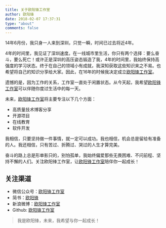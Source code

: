 ```yaml
---
title: 关于欧阳锋工作室
author: 欧阳锋
date: 2018-02-07 17:37:31
type: "about"
comments: false
---
```


14年6月份，我只身一人来到深圳，只觉一瞬，时间已过去将近4年。

4年的时间里，我见证了深圳速度。在一线城市里生活，你只有两个选择：要么奋斗，要么死亡！或许正是深圳的高压姿态锻造了我，4年的时间里，我始终保持高强度的学习状态。终于在自己的领域小有成就，我深知获取这些知识来之不易。也希望将自己的知识分享给大家。因此，在16年的时候我决定成立[欧阳锋工作室](https://upload-images.jianshu.io/upload_images/703764-d8085a19fb8f5408.jpg)。

遗憾的是，因为工作的关系，工作室一直处于闲置状态。从今天起，我希望[欧阳锋工作室](https://upload-images.jianshu.io/upload_images/703764-d8085a19fb8f5408.jpg)可以伴随你度过生活中的每一天。

未来，[欧阳锋工作室](https://upload-images.jianshu.io/upload_images/703764-d8085a19fb8f5408.jpg)将主要专注以下几个方面：

* 高质量技术博客分享
* 开源项目
* 在线教育
* 软件开发

我相信，只要坚持做一件事情，就一定可以成功。我也相信，机会总是留给有准备的人。我还相信，只有苦过、折腾过、哭过的人生才算完美。

奋斗的路上总是形单影只的，别怕孤单，我始终偏爱那些无畏困难、不问前程、坚持不懈的人们。关注欧阳锋工作室，让[欧阳锋工作室](https://upload-images.jianshu.io/upload_images/703764-d8085a19fb8f5408.jpg)陪伴你一起成长！

## 关注渠道
* 微信公众号：[欧阳锋工作室](https://upload-images.jianshu.io/upload_images/703764-d8085a19fb8f5408.jpg)
* 简书：[欧阳锋](https://www.jianshu.com/u/db019edd34b4)
* 新浪微博：[欧阳锋工作室](https://weibo.com/6140262139/profile?topnav=1&wvr=6)
* Github: [欧阳锋工作室](https://github.com/yuanhoujun)

>我是欧阳锋，未来，我希望与你一起成长！